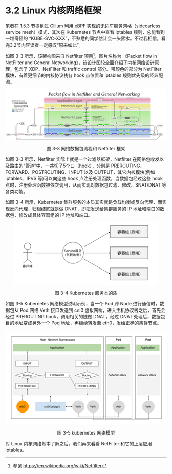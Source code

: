 # 3.2 Linux 内核网络框架

笔者在 1.5.3 节提到过 Cilium 利用 eBPF 实现的无边车服务网格（sidecarless service mesh）模式，其次在 Kubernetes 节点中查看 iptables 规则，总能看到一堆奇怪的 “KUBE-SVC-XXX”，不熟悉的同学估计会一头雾水。不过我相信，看完3.2节内容读者一定感叹“原来如此”。

如图 3-3 所示，该架构图来自 Netfilter 项目[^1]，图片名称为 《Packet flow in NetFilter and General Networking》，该设计图较全面介绍了内核网络设计原理，包含了 XDP、NetFilter 和 traffic control 部分。带颜色的部分为 NetFilter 模块，有着更细节的内核协议栈各 hook 点位置和 iptables 规则优先级的经典配图。


<div  align="center">
	<img src="../assets/Netfilter-packet-flow.svg" width = "800"  align=center />
	<p>图 3-3 网络数据包流程和 Netfilter 框架</p>
</div>

如图 3-3 所示，Netfilter 实际上就是一个过滤器框架，Netfilter 在网络包收发以及路由的“管道”中，一共切了5个口（hook），分别是 PREROUTING、FORWARD、POSTROUTING、INPUT 以及 OUTPUT，其它内核模块(例如 iptables、IPVS 等)可以向这些 hook 点注册处理函数，当数据包经过这些 hook 点时，注册处理函数被依次调用，从而实现对数据包过滤、修改、SNAT/DNAT 等各类功能。

如图 3-4 所示，Kubernetes 集群服务的本质其实就是负载均衡或反向代理，而实现反向代理，归根结底就是做 DNAT，即把发送给集群服务的 IP 地址和端口的数据包，修改成具体容器组的 IP 地址和端口。

<div  align="center">
	<img src="../assets/k8s-service.svg" width = "450"  align=center />
	<p>图 3-4 Kubernetes 服务本的质</p>
</div>

如图 3-5 Kubernetes 网络模型说明示例，当一个 Pod 跨 Node 进行通信时，数据包从 Pod 网络 Veth 接口发送到 cni0 虚拟网桥，进入主机协议栈之后，首先会经过 PREROUTING hook，调用相关的链做 DNAT，经过 DNAT 处理后，数据包目的地址变成另外一个 Pod 地址，再继续转发至 eth0，发给正确的集群节点。

<div  align="center">
	<img src="../assets/netfilter-k8s.svg" width = "550"  align=center />
	<p>图 3-5 kubernetes 网络模型</p>
</div>

对 Linux 内核网络基本了解之后，我们再来看看 NetFilter 和它的上层应用 iptables。

[^1]: 参见 https://en.wikipedia.org/wiki/Netfilter